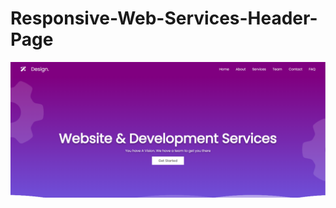 # Responsive-Web-Services-Header-Page
![my website screenshot](https://raw.githubusercontent.com/Shoaib-Naseer/Responsive-Web-Services-Header-Page/main/screenshots/Screenshot%202023-02-28%20223810.png)
